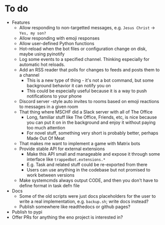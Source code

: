 # To do

* Features
    * Allow responding to non-targetted messages, e.g. `Jesus Christ` -> `Yes, my son?`
    * Allow responding with emoji responses
    * Allow user-defined Python functions
    * Hot-reload when the bot files or configuration change on disk, maybe using pyinotify
    * Log some events to a specified channel. Thinking especially for automatic hot reloads.
    * Add an RSS reader that polls for changes to feeds and posts them to a channel
        * This is a new type of thing - it's not a bot command, but some background behavior it can notify you on
        * This could be especially useful because it is a way to push notifications to your phone
    * Discord server -style auto invites to rooms based on emoji reactions to messages in a given room
    * That thing where MSCHF did a Slack server with all of The Office
        * Long, familiar stuff like The Office, Friends, etc, is nice because you can put it on in the background and enjoy it without paying too much attention
        * For novel stuff, something very short is probably better, perhaps Made Out Of Meat
    * That makes me want to implement a game with Matrix bots
    * Provide stable API for external extensions
        * Make this API small and manageable and expose it through some interface like `trappedbot.extensions.*`
        * E.g. Task and related stuff could be re-exported from there
        * Users can use anything in the codebase but not promised to work between versions
    * Make systemcmds always output CODE, and then you don't have to define format in task defn file
* Docs
    * Some of the old scripts were just docs placeholders for the user to write a real implementation, e.g. `backup.sh`; write docs instead?
    * Publish somewhere like readthedocs or github pages?
* Publish to pypi
* Offer PRs for anything the eno project is interested in?
